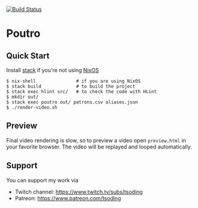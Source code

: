 [![Build Status](https://travis-ci.org/tsoding/poutro.svg?branch=master)](https://travis-ci.org/tsoding/poutro)

# Poutro

## Quick Start

Install [stack](https://docs.haskellstack.org/en/stable/README/) if you're not using [NixOS]

```console
$ nix-shell               # if you are using NixOS
$ stack build             # to build the project
$ stack exec hlint src/   # to check the code with HLint
$ mkdir out/
$ stack exec poutro out/ patrons.csv aliases.json
$ ./render-video.sh
```

## Preview

Final video rendering is slow, so to preview a video open
`preview.html` in your favorite browser. The video will be replayed
and looped automatically.

## Support

You can support my work via

- Twitch channel: https://www.twitch.tv/subs/tsoding
- Patreon: https://www.patreon.com/tsoding

[tsoder]: http://github.com/tsoding/tsoder
[tsoding]: https://www.twitch.tv/tsoding
[NixOS]: https://nixos.org/
